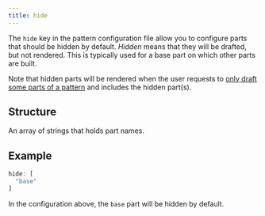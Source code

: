 ```yaml
---
title: hide
---
```


The `hide` key in the pattern configuration file allow you to configure
parts that should be hidden by default.
_Hidden_ means that they will be drafted, but not rendered. This is
typically used for a base part on which other parts are built.

Note that hidden parts will be rendered when the user requests
to [only draft some parts of a pattern](/reference/api/settings/only)
and includes the hidden part(s).

## Structure

An array of strings that holds part names.

## Example

```js
hide: [
  "base"
]
```

In the configuration above, the `base` part will be hidden by default.
